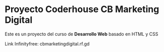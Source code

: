 # Proyecto Coderhouse CB Marketing Digital

Este es un proyecto del curso de **Desarrollo Web** basado en HTML y CSS

Link Infinityfree: cbmarketingdigital.rf.gd
